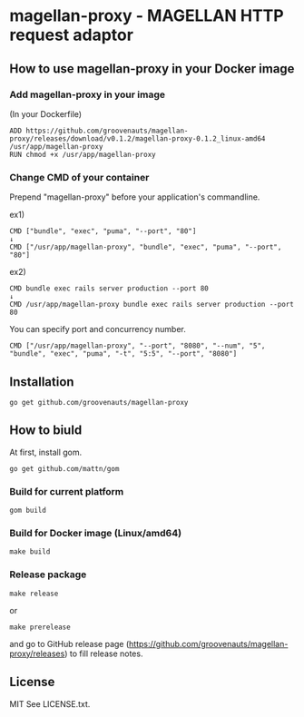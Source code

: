 # magellan-proxy - MAGELLAN HTTP request adaptor

## How to use magellan-proxy in your Docker image

### Add magellan-proxy in your image

(In your Dockerfile)
```
ADD https://github.com/groovenauts/magellan-proxy/releases/download/v0.1.2/magellan-proxy-0.1.2_linux-amd64 /usr/app/magellan-proxy
RUN chmod +x /usr/app/magellan-proxy
```

### Change CMD of your container

Prepend "magellan-proxy" before your application's commandline.

ex1)
```
CMD ["bundle", "exec", "puma", "--port", "80"]
↓
CMD ["/usr/app/magellan-proxy", "bundle", "exec", "puma", "--port", "80"]
```

ex2)
```
CMD bundle exec rails server production --port 80
↓
CMD /usr/app/magellan-proxy bundle exec rails server production --port 80
```

You can specify port and concurrency number.

```
CMD ["/usr/app/magellan-proxy", "--port", "8080", "--num", "5", "bundle", "exec", "puma", "-t", "5:5", "--port", "8080"]
```

## Installation

```
go get github.com/groovenauts/magellan-proxy
```

## How to biuld

At first, install gom.

```
go get github.com/mattn/gom
```

### Build for current platform

```
gom build
```

### Build for Docker image (Linux/amd64)

```
make build
```

### Release package

```
make release
```
or
```
make prerelease
```

and go to GitHub release page (https://github.com/groovenauts/magellan-proxy/releases) to fill release notes.

## License

MIT
See LICENSE.txt.
